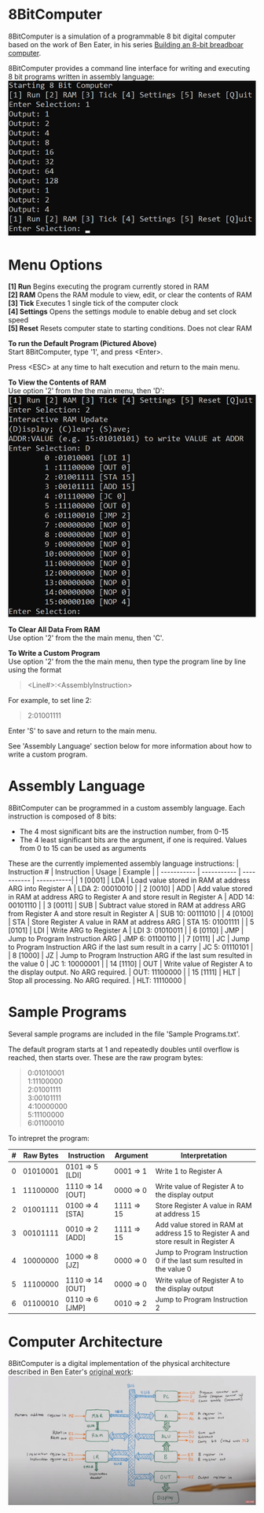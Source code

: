 # 8BitComputer
8BitComputer is a simulation of a programmable 8 bit digital computer based on the work of Ben Eater, in his series [Building an 8-bit breadboar computer](https://www.youtube.com/playlist?list=PLowKtXNTBypGqImE405J2565dvjafglHU).

8BitComputer provides a command line interface for writing and executing 8 bit programs written in assembly language:
![8BitComputer Startup](https://raw.githubusercontent.com/faulknerag/8BitComputer/67c0c826b11a09cc9e2cc728be84c5ba847b9e68/Images/8BitComputer%20Startup.png)

# Menu Options
**[1] Run** Begins executing the program currently stored in RAM  
**[2] RAM** Opens the RAM module to view, edit, or clear the contents of RAM  
**[3] Tick** Executes 1 single tick of the computer clock  
**[4] Settings** Opens the settings module to enable debug and set clock speed  
**[5] Reset** Resets computer state to starting conditions. Does not clear RAM  

**To run the Default Program (Pictured Above)**  
Start 8BitComputer, type '1', and press \<Enter\>. 

Press \<ESC\> at any time to halt execution and return to the main menu. 

**To View the Contents of RAM**  
Use option '2' from the the main menu, then 'D':  
![Memory Module](https://raw.githubusercontent.com/faulknerag/8BitComputer/67c0c826b11a09cc9e2cc728be84c5ba847b9e68/Images/Memory%20Module.png)

**To Clear All Data From RAM**  
Use option '2' from the the main menu, then 'C'. 

**To Write a Custom Program**  
Use option '2' from the the main menu, then type the program line by line using the format  
>    \<Line#\>:\<AssemblyInstruction\>

For example, to set line 2:  
 >    2:01001111  

Enter 'S' to save and return to the main menu. 

See 'Assembly Language' section below for more information about how to write a custom program.

# Assembly Language
8BitComputer can be programmed in a custom assembly language. Each instruction is composed of 8 bits:
* The 4 most significant bits are the instruction number, from 0-15
* The 4 least significant bits are the argument, if one is required. Values from 0 to 15 can be used as arguments

These are the currently implemented assembly language instructions:
| Instruction # | Instruction  | Usage       | Example    | 
| -----------   | -----------  | ----------- | -----------|
| 1 [0001]      | LDA          | Load value stored in RAM at address ARG into Register A | LDA 2: 00010010 |
| 2 [0010]      | ADD          | Add value stored in RAM at address ARG to Register A and store result in Register A | ADD 14: 00101110 |
| 3 [0011]      | SUB          | Subtract value stored in RAM at address ARG from Register A and store result in Register A | SUB 10: 00111010 |
| 4 [0100]      | STA          | Store Register A value in RAM at address ARG | STA 15: 01001111 |
| 5 [0101]      | LDI          | Write ARG to Register A | LDI 3: 01010011 |
| 6 [0110]      | JMP          | Jump to Program Instruction ARG | JMP 6: 01100110 |
| 7 [0111]      | JC           | Jump to Program Instruction ARG if the last sum result in a carry | JC 5: 01110101 |
| 8 [1000]      | JZ           | Jump to Program Instruction ARG if the last sum resulted in the value 0 | JC 1: 10000001 |
| 14 [1110]     | OUT          | Write value of Register A to the display output. No ARG required. | OUT: 11100000 |
| 15 [1111]     | HLT          | Stop all processing. No ARG required. | HLT: 11110000 |

# Sample Programs
Several sample programs are included in the file 'Sample Programs.txt'. 

The default program starts at 1 and repeatedly doubles until overflow is reached, then starts over. These are the raw program bytes:
>    0:01010001  
>    1:11100000  
>    2:01001111  
>    3:00101111  
>    4:10000000  
>    5:11100000  
>    6:01100010  

To intrepret the program:

| # | Raw Bytes   | Instruction  | Argument       | Interpretation    | 
| ----------- | ----------- | -----------  | -----------    | -----------       | 
|0|01010001| 0101 => 5 [LDI] | 0001 => 1 | Write 1 to Register A |
|1|11100000| 1110 => 14 [OUT] | 0000 => 0 | Write value of Register A to the display output |
|2|01001111| 0100 => 4 [STA] | 1111 => 15 | Store Register A value in RAM at address 15 |
|3|00101111| 0010 => 2 [ADD] | 1111 => 15 | Add value stored in RAM at address 15 to Register A and store result in Register A |
|4|10000000| 1000 => 8 [JZ] | 0000 => 0 | Jump to Program Instruction 0 if the last sum resulted in the value 0 |
|5|11100000| 1110 => 14 [OUT] | 0000 => 0 | Write value of Register A to the display output |
|6|01100010| 0110 => 6 [JMP] | 0010 => 2 | Jump to Program Instruction 2 |

# Computer Architecture
8BitComputer is a digital implementation of the physical architecture described in Ben Eater's [original work](https://www.youtube.com/playlist?list=PLowKtXNTBypGqImE405J2565dvjafglHU):
![102021-8-bit CPU control signal overview - YouTube](https://raw.githubusercontent.com/faulknerag/8BitComputer/67c0c826b11a09cc9e2cc728be84c5ba847b9e68/Images/Computer%20Architecture.png)

